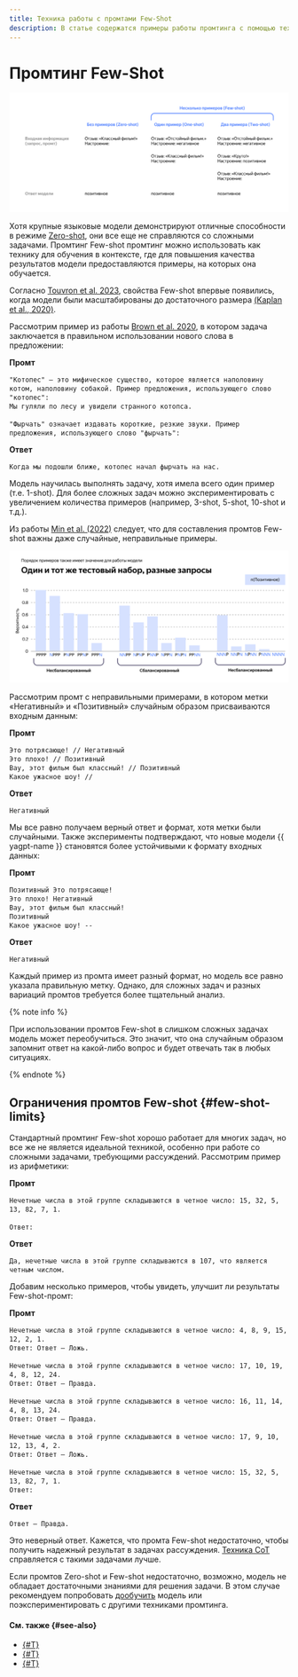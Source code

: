 ```yaml
---
title: Техника работы с промтами Few-Shot
description: В статье содержатся примеры работы промтинга с помощью техники Few-Shot.
---
```


# Промтинг Few-Shot

![few-shot](../../../_assets/foundation-models/studybook/techniques/image-3.svg)

Хотя крупные языковые модели демонстрируют отличные способности в режиме [Zero-shot](zero-shot.md), они все еще не справляются со сложными задачами. Промтинг Few-shot промтинг можно использовать как технику для обучения в контексте, где для повышения качества результатов модели предоставляются примеры, на которых она обучается.

Согласно [Touvron et al. 2023](https://arxiv.org/pdf/2302.13971.pdf), свойства Few-shot впервые появились, когда модели были масштабированы до достаточного размера [(Kaplan et al., 2020)](https://arxiv.org/abs/2001.08361).

Рассмотрим пример из работы [Brown et al. 2020](https://arxiv.org/abs/2005.14165), в котором задача заключается в правильном использовании нового слова в предложении:

**Промт**

```text
"Котопес" — это мифическое существо, которое является наполовину котом, наполовину собакой. Пример предложения, использующего слово "котопес":
Мы гуляли по лесу и увидели странного котопса.

"Фырчать" означает издавать короткие, резкие звуки. Пример предложения, использующего слово "фырчать":
```

**Ответ**

```text
Когда мы подошли ближе, котопес начал фырчать на нас.
```

Модель научилась выполнять задачу, хотя имела всего один пример (т.е. 1-shot). Для более сложных задач можно экспериментировать с увеличением количества примеров (например, 3-shot, 5-shot, 10-shot и т.д.).

Из работы [Min et al. (2022)](https://arxiv.org/abs/2202.12837) следует, что для составления промтов Few-shot важны даже случайные, неправильные примеры. 

![probability](../../../_assets/foundation-models/studybook/techniques/image-4.svg)

Рассмотрим промт с неправильными примерами, в котором метки «Негативный» и «Позитивный» случайным образом присваиваются входным данным:

**Промт**
```text
Это потрясающе! // Негативный
Это плохо! // Позитивный
Вау, этот фильм был классный! // Позитивный
Какое ужасное шоу! //
```

**Ответ**
```text
Негативный
```

Мы все равно получаем верный ответ и формат, хотя метки были случайными. Также эксперименты подтверждают, что новые модели {{ yagpt-name }} становятся более устойчивыми к формату входных данных:

**Промт**
```text
Позитивный Это потрясающе! 
Это плохо! Негативный
Вау, этот фильм был классный!
Позитивный
Какое ужасное шоу! --
```

**Ответ**
```text
Негативный
```

Каждый пример из промта имеет разный формат, но модель все равно указала правильную метку. Однако, для сложных задач и разных вариаций промтов требуется более тщательный анализ.

{% note info %}

При использовании промтов Few-shot в слишком сложных задачах модель может переобучиться. Это значит, что она случайным образом запомнит ответ на какой-либо вопрос и будет отвечать так в любых ситуациях.

{% endnote %}

## Ограничения промтов Few-shot {#few-shot-limits}

Стандартный промтинг Few-shot хорошо работает для многих задач, но все же не является идеальной техникой, особенно при работе со сложными задачами, требующими рассуждений. Рассмотрим пример из арифметики:

**Промт**

```text
Нечетные числа в этой группе складываются в четное число: 15, 32, 5, 13, 82, 7, 1. 

Ответ: 
```

**Ответ**

```
Да, нечетные числа в этой группе складываются в 107, что является четным числом.
```

Добавим несколько примеров, чтобы увидеть, улучшит ли результаты Few-shot-промт:

**Промт**

```text
Нечетные числа в этой группе складываются в четное число: 4, 8, 9, 15, 12, 2, 1.
Ответ: Ответ — Ложь.

Нечетные числа в этой группе складываются в четное число: 17, 10, 19, 4, 8, 12, 24.
Ответ: Ответ — Правда.

Нечетные числа в этой группе складываются в четное число: 16, 11, 14, 4, 8, 13, 24.
Ответ: Ответ — Правда.

Нечетные числа в этой группе складываются в четное число: 17, 9, 10, 12, 13, 4, 2.
Ответ: Ответ — Ложь.

Нечетные числа в этой группе складываются в четное число: 15, 32, 5, 13, 82, 7, 1. 
Ответ: 
```

**Ответ**

```text
Ответ — Правда.
```

Это неверный ответ. Кажется, что промта Few-shot недостаточно, чтобы получить надежный результат в задачах рассуждения. [Техника CoT](CoT.md) справляется с такими задачами лучше.

Если промтов Zero-shot и Few-shot недостаточно, возможно, модель не обладает достаточными знаниями для решения задачи. В этом случае рекомендуем попробовать [дообучить](../../tutorials/yagpt-tuning.md) модель или поэкспериментировать с другими техниками промтинга.

#### См. также {#see-also}

* [{#T}](CoT.md)
* [{#T}](self-consistency.md)
* [{#T}](../../tutorials/yagpt-tuning.md)
